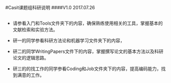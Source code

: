 #Casit课题组科研说明
####V1.0 2017.07.26   
  




##

* 请参看入门和Tools文件夹下的内容，确保熟练使用相关的工具，掌握基本的文献检索和实验方法。

* 研一的同学参看科研方法论和机器学习文件夹下的内容，

* 研二的同学WritingPapers文件下的内容，掌握撰写论文的基本方法以及科研论文的逻辑思路。

* 研三的的找工作的同学参看Coding和Job文件夹下的内容，提高编码能力，找到满意的工作。

